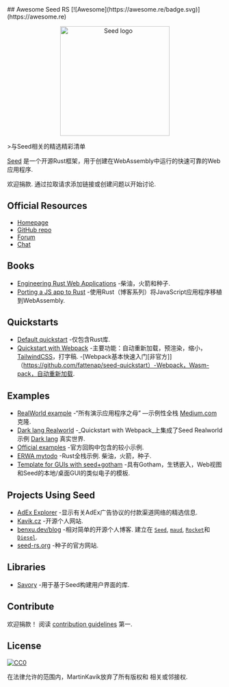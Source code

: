 <div class="github-widget" data-repo="seed-rs/awesome-seed-rs"></div>
<script async src="https://pagead2.googlesyndication.com/pagead/js/adsbygoogle.js"></script><ins class="adsbygoogle" style="display:block" data-ad-client="ca-pub-6890694312814945" data-ad-slot="5473692530" data-ad-format="auto"  data-full-width-responsive="true"></ins><script>(adsbygoogle = window.adsbygoogle || []).push({});</script>
## Awesome Seed RS [![Awesome](https://awesome.re/badge.svg)](https://awesome.re)

<p align="center">
    <a href="https://seed-rs.org/">
        <img src="https://raw.githubusercontent.com/seed-rs/awesome-seed-rs/master/logo.svg?sanitize=true" width="256" title="Seed logo">
    </a>
</p>

&gt;与Seed相关的精选精彩清单

[Seed](https://seed-rs.org/) 是一个开源Rust框架，用于创建在WebAssembly中运行的快速可靠的Web应用程序.

 欢迎捐款.  通过拉取请求添加链接或创建问题以开始讨论.



## Official Resources

- [Homepage](https://seed-rs.org/)
- [GitHub repo](https://github.com/seed-rs/seed)
- [Forum](https://seed.discourse.group)
- [Chat](https://discord.gg/JHHcHp5)

## Books
- [Engineering Rust Web Applications](https://erwabook.com/) -柴油，火箭和种子.
- [Porting a JS app to Rust](https://slowtec.de/posts/2019-12-20-porting-javascript-to-rust-part-1.html) -使用Rust（博客系列）将JavaScript应用程序移植到WebAssembly.

## Quickstarts

- [Default quickstart](https://github.com/seed-rs/seed-quickstart) -仅包含Rust库.
- [Quickstart with Webpack](https://github.com/seed-rs/seed-quickstart-webpack) -主要功能：自动重新加载，预渲染，缩小， [TailwindCSS](https://tailwindcss.com/)，打字稿.
-[Webpack基本快速入门[非官方]]（https://github.com/fattenap/seed-quickstart）-Webpack，Wasm-pack，自动重新加载.

## Examples

- [RealWorld example](https://github.com/seed-rs/seed-rs-realworld) -“所有演示应用程序之母” —示例性全栈 [Medium.com](https://medium.com/) 克隆.
- [Dark lang Realworld](https://github.com/MartinKavik/seed-realworld-darklang) -_Quickstart with Webpack_上集成了Seed Realworld示例 [Dark lang](https://darklang.com/) 真实世界.
- [Official examples](https://github.com/seed-rs/seed/tree/master/examples) -官方回购中包含的较小示例.
- [ERWA mytodo](https://github.com/seed-rs/erwa_mytodo)  -Rust全栈示例.  柴油，火箭，种子.
- [Template for GUIs with seed+gotham](https://gitlab.com/liketechnik/local-gui-seed-gotham) -具有Gotham，生锈嵌入，Web视图和Seed的本地/桌面GUI的类似电子的模板.

## Projects Using Seed

- [AdEx Explorer](https://github.com/adexnetwork/adex-explorer) -显示有关AdEx广告协议的付款渠道网络的精选信息.
- [Kavik.cz](https://github.com/MartinKavik/kavik.cz) -开源个人网站.
- [benxu.dev/blog](https://github.com/AlterionX/benxu-dev)  -相对简单的开源个人博客.  建立在 [`Seed`](https://seed-rs.org/), [`maud`](https://maud.lambda.xyz), [`Rocket`](https://rocket.rs)和 [`Diesel`](https://diesel.rs).
- [seed-rs.org](https://github.com/seed-rs/seed-rs.org) -种子的官方网站.

## Libraries

- [Savory](https://gitlab.com/MAlrusayni/savory) -用于基于Seed构建用户界面的库.

## Contribute

 欢迎捐款！  阅读 [contribution guidelines](https://github.com/seed-rs/awesome-seed-rs/blob/master/contributing.md) 第一.

## License

[![CC0](https://mirrors.creativecommons.org/presskit/buttons/88x31/svg/cc-zero.svg)](https://creativecommons.org/publicdomain/zero/1.0)

在法律允许的范围内，MartinKavík放弃了所有版权和
相关或邻接权.
